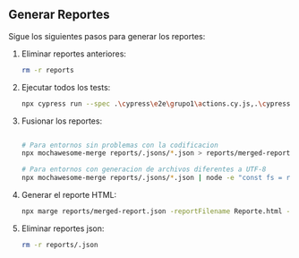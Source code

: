 
## Generar Reportes

Sigue los siguientes pasos para generar los reportes:

1. Eliminar reportes anteriores:
    ```sh
    rm -r reports
    ```

2. Ejecutar todos los tests:
    ```sh
    npx cypress run --spec .\cypress\e2e\grupo1\actions.cy.js,.\cypress\e2e\grupo1\aliasing.cy.js
    ```

3. Fusionar los reportes:
    ```sh

    # Para entornos sin problemas con la codificacion
    npx mochawesome-merge reports/.jsons/*.json > reports/merged-report.json

    # Para entornos con generacion de archivos diferentes a UTF-8
    npx mochawesome-merge reports/.jsons/*.json | node -e "const fs = require('fs'); let data = ''; process.stdin.on('data', chunk => data += chunk); process.stdin.on('end', () => fs.writeFileSync('reports/merged-report.json', data, 'utf8'));"

    ```

4. Generar el reporte HTML:
    ```sh
    npx marge reports/merged-report.json -reportFilename Reporte.html -reportDir reports --inline true
    ```

5. Eliminar reportes json:
    ```sh
    rm -r reports/.json
    ```
